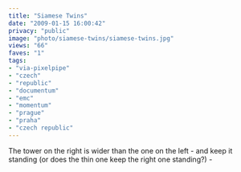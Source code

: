 ```yaml
---
title: "Siamese Twins"
date: "2009-01-15 16:00:42"
privacy: "public"
image: "photo/siamese-twins/siamese-twins.jpg"
views: "66"
faves: "1"
tags:
- "via-pixelpipe"
- "czech"
- "republic"
- "documentum"
- "emc"
- "momentum"
- "prague"
- "praha"
- "czech republic"
---
```

The tower on the right is wider than the one on the left - and keep it standing (or does the thin one keep the right one standing?) - <a href="/photos/2009/01/16/siamese-twins"></a>
